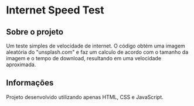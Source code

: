 # Internet Speed Test

## Sobre o projeto
Um teste simples de velocidade de internet. O código obtém uma imagem aleatória do "unsplash.com" e faz um calculo de acordo com o tamanho da imagem e o tempo de download, resultando em uma velocidade aproximada.

## Informações
Projeto desenvolvido utilizando apenas HTML, CSS e JavaScript.